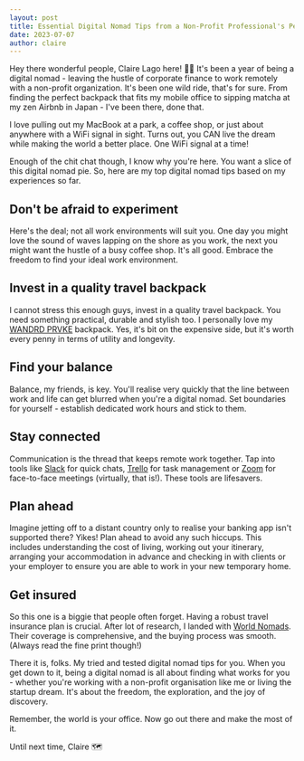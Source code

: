 ```yaml
---
layout: post
title: Essential Digital Nomad Tips from a Non-Profit Professional's Perspective
date: 2023-07-07
author: claire
---
```

Hey there wonderful people, Claire Lago here! 🙋‍♀️ It's been a year of being a digital nomad - leaving the hustle of corporate finance to work remotely with a non-profit organization. It's been one wild ride, that's for sure. From finding the perfect backpack that fits my mobile office to sipping matcha at my zen Airbnb in Japan - I've been there, done that.

I love pulling out my MacBook at a park, a coffee shop, or just about anywhere with a WiFi signal in sight. Turns out, you CAN live the dream while making the world a better place. One WiFi signal at a time! 

Enough of the chit chat though, I know why you're here. You want a slice of this digital nomad pie. So, here are my top digital nomad tips based on my experiences so far.

## Don't be afraid to experiment 

Here's the deal; not all work environments will suit you. One day you might love the sound of waves lapping on the shore as you work, the next you might want the hustle of a busy coffee shop. It's all good. Embrace the freedom to find your ideal work environment. 

## Invest in a quality travel backpack

I cannot stress this enough guys, invest in a quality travel backpack. You need something practical, durable and stylish too. I personally love my [WANDRD PRVKE](https://www.wandrd.com/products/prvke) backpack. Yes, it's bit on the expensive side, but it's worth every penny in terms of utility and longevity.

## Find your balance

Balance, my friends, is key. You'll realise very quickly that the line between work and life can get blurred when you're a digital nomad. Set boundaries for yourself - establish dedicated work hours and stick to them.

## Stay connected

Communication is the thread that keeps remote work together. Tap into tools like [Slack](https://slack.com/intl/en-in/) for quick chats, [Trello](https://trello.com/) for task management or [Zoom](https://zoom.us/) for face-to-face meetings (virtually, that is!). These tools are lifesavers.

## Plan ahead

Imagine jetting off to a distant country only to realise your banking app isn't supported there? Yikes! Plan ahead to avoid any such hiccups. This includes understanding the cost of living, working out your itinerary, arranging your accommodation in advance and checking in with clients or your employer to ensure you are able to work in your new temporary home.

## Get insured 

So this one is a biggie that people often forget. Having a robust travel insurance plan is crucial. After lot of research, I landed with [World Nomads](https://www.worldnomads.com/). Their coverage is comprehensive, and the buying process was smooth. (Always read the fine print though!)

There it is, folks. My tried and tested digital nomad tips for you. When you get down to it, being a digital nomad is all about finding what works for you - whether you're working with a non-profit organisation like me or living the startup dream. It's about the freedom, the exploration, and the joy of discovery.

Remember, the world is your office. Now go out there and make the most of it. 

Until next time,
Claire 🗺️
